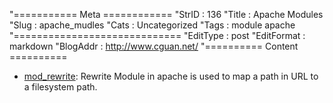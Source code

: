 "=========== Meta ============
"StrID : 136
"Title : Apache Modules
"Slug  : apache_mudles
"Cats  : Uncategorized
"Tags  : module apache
"=============================
"EditType   : post
"EditFormat : markdown
"BlogAddr   : http://www.cguan.net/
"========== Content ==========

* [mod_rewrite](http://httpd.apache.org/docs/current/mod/mod_rewrite.html): Rewrite Module in apache is used to map a path in URL to a filesystem path.
